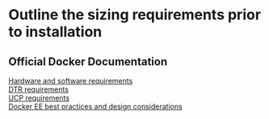 # Outline the sizing requirements prior to installation

## Official Docker Documentation
[Hardware and software requirements](https://docs.docker.com/datacenter/ucp/2.2/guides/admin/install/system-requirements/#hardware-and-software-requirements)  
[DTR requirements](https://success.docker.com/KBase/What_are_the_minimum_requirements_for_Docker_Trusted_Registry_(DTR)%3F)  
[UCP requirements](https://docs.docker.com/datacenter/ucp/2.2/guides/admin/install/system-requirements/)  
[Docker EE best practices and design considerations](https://success.docker.com/article/Docker_Reference_Architecture-_Docker_EE_Best_Practices_and_Design_Considerations_17_03)  


